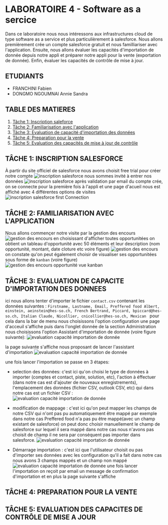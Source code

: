 # LABORATOIRE 4 - Software as a sercice 

Dans ce laboratoire nous nous intéressons aux infrastructures cloud de type software as a service et plus particulièrement à salesforce. Nous allons premièrement crée un compte salesforce gratuit et nous familliariser avec l'application. Ensuite, nous allons évaluer les capacités d'importation de donnée depuis notre appli et préparer notre appli pour la vente (exportation de donnée). Enfin, évaluer les capacités de contrôle de mise à jour.

## ETUDIANTS 

* FRANCHINI Fabien
* DONGMO NGOUMNAI Annie Sandra

## TABLE DES MATIERES 

1. [Tâche 1: Inscription saleforce](#t%C3%82che-1-inscription-salesforce)
2. [Tâche 2: Familiarisation avec l'application](#t%C3%82che-2-familiarisation-avec-lapplication)
3. [Tâche 3: Evaluation de capacité d'importation des données](#t%C3%82che-3-evaluation-de-capacite-dimportation-des-donnees)
4. [Tâche 4: Preparation pour la vente](#t%C3%82che-4-preparation-pour-la-vente)
5. [Tâche 5: Evaluation des capacités de mise à jour de contrôle](#t%C3%82che-5-evaluation-des-capacites-de-controle-de-mise-a-jour)

## TÂCHE 1: INSCRIPTION SALESFORCE 

À partir du site officiel de salesforce nous avons choisit free trial pour créer notre compte 
![inscription salesforce](assets/images/CreationCompte.png)
nous sommes invité à entrer nos données 
![inscription salesforce](assets/images/creationCompte2.png)
après validation par email du compte crée, on se connecte pour la première fois à l'appli et une page d'acueil nous est affiché avec 4 différentes options de visites
![inscription salesforce first Connection](assets/images/CreationCompte3.png)


## TÂCHE 2: FAMILIARISATION AVEC L'APPLICATION

Nous allons commençer notre visite par la gestion des encours 
![gestion des encours](assets/images/FamiliarisationApplication1.png)
en choisissant d'afficher toutes opportunitées on obtient un tableau d'opportunité avec 50 éléments et leur description (nom opportunité, montant, date cloture etc voire figure)
![gestion des encours](assets/images/familiariasationAppliToutesLesOpportunitees3.png)
on constate qu'on peut également choisir de visualiser ses opportunitées sous forme de `kanban` (voire figure)
![gestion des encours opportunité vue kanban](assets/images/familiarisationAppliVueKanban.png)

## TÂCHE 3: EVALUATION DE CAPACITE D'IMPORTATION DES DONNEES

ici nous allons tenter d'importer le fichier `contact.csv` contenant les données suivantes :
`Firstname, Lastname, Email, Preffered food
 Albert, einstein, aeinstein@hes-so.ch, French
 Bertrand, Piccard, bpiccard@hes-so.ch, Italian
 Claude, Nicollier, cnicollier@hes-so.ch, Mexican
`
pour cela dans la bar de menu nous choisissons l'option configuration une page d'acceuil s'affiche puis dans l'onglet donnée de la section Administration nous choisissons l'option Assistant d'importation de donnée (voire figure suivante):
![evaluation capacité importation de donnée](assets/images/tache3ClickOnImportationDonnée.png)

la page suivante s'affiche nous proposant de lancer l'assistant d'importation
![evaluation capacité importation de donnée](assets/images/Tache3LancementAssistantdImportationSuite1.png)

une fois lancer l'importation se passe en 3 étapes: 
- selection des données: c'est ici qu'on choisi le type de données à importer (comptes et contact, piste, solution, etc), l'action à éffectuer (dans notre cas est d'ajouter de nouveaux enregistrements), l'emplacement des données (fichier CSV, outlook CSV, etc) qui dans notre cas est un fichier CSV : 
![evaluation capacité importation de donnée](assets/images/tache3ImportingDataCSV1.png)

- modification de mappage : c'est ici qu'on peut mapper les champs de notre CSV qui n'ont pas pu automatiquement être mappé par exemple dans notre cas Preffered food n'a pas pu être mappé(avec un champ existant de salesforce) on peut donc choisir manuellement le champ de salesforce sur lequel il sera mappé dans notre cas nous n'avons pas choisit de champ il ne sera par conséquent pas importer dans salesforce.
![evaluation capacité importation de donnée](assets/images/tache3ImportationdataCSV2.png)

- Démarrage importation : c'est ici que l'utilisateur choisit ou pas d'importer ses données avec les configuration qu'il a fait dans notre cas nous avons 3 champs mappés et un champ non mappé
![evaluation capacité importation de donnée](assets/images/tache3ImportationdataCSV3.png)
une fois lancer l'importation on reçoit par email un message de confirmation d'importation et en plus la page suivante s'affiche

## TÂCHE 4: PREPARATION POUR LA VENTE
## TÂCHE 5: EVALUATION DES CAPACITES DE CONTRÔLE DE MISE A JOUR
